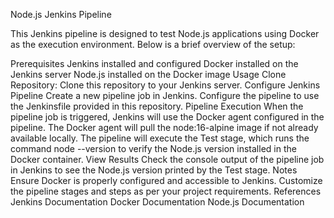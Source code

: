 Node.js Jenkins Pipeline

This Jenkins pipeline is designed to test Node.js applications using Docker as the execution environment. Below is a brief overview of the setup:

Prerequisites
Jenkins installed and configured
Docker installed on the Jenkins server
Node.js installed on the Docker image
Usage
Clone Repository: Clone this repository to your Jenkins server.
Configure Jenkins Pipeline
Create a new pipeline job in Jenkins.
Configure the pipeline to use the Jenkinsfile provided in this repository.
Pipeline Execution
When the pipeline job is triggered, Jenkins will use the Docker agent configured in the pipeline.
The Docker agent will pull the node:16-alpine image if not already available locally.
The pipeline will execute the Test stage, which runs the command node --version to verify the Node.js version installed in the Docker container.
View Results
Check the console output of the pipeline job in Jenkins to see the Node.js version printed by the Test stage.
Notes
Ensure Docker is properly configured and accessible to Jenkins.
Customize the pipeline stages and steps as per your project requirements.
References
Jenkins Documentation
Docker Documentation
Node.js Documentation
